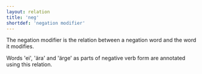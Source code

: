 ```yaml
---
layout: relation
title: 'neg'
shortdef: 'negation modifier'
---
```


The negation modifier is the relation between a negation word and the word it modifies.

Words 'ei', 'ära' and 'ärge' as parts of negative verb form are annotated using this relation.

